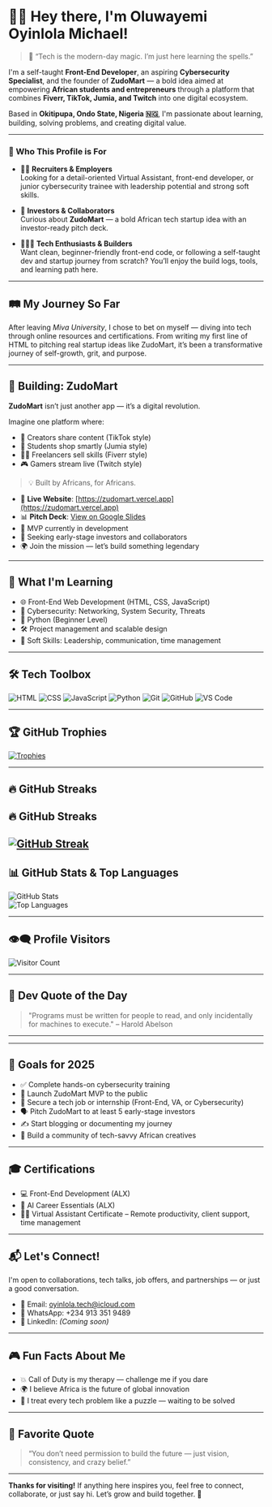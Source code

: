 # 👋🏽 Hey there, I'm Oluwayemi Oyinlola Michael!

> 🧠 “Tech is the modern-day magic. I’m just here learning the spells.”

I'm a self-taught **Front-End Developer**, an aspiring **Cybersecurity Specialist**, and the founder of **ZudoMart** — a bold idea aimed at empowering **African students and entrepreneurs** through a platform that combines **Fiverr, TikTok, Jumia, and Twitch** into one digital ecosystem.

Based in **Okitipupa, Ondo State, Nigeria 🇳🇬**, I'm passionate about learning, building, solving problems, and creating digital value.

---

### 🎯 Who This Profile is For

- 🧑‍💼 **Recruiters & Employers**  
Looking for a detail-oriented Virtual Assistant, front-end developer, or junior cybersecurity trainee with leadership potential and strong soft skills.

- 💼 **Investors & Collaborators**  
Curious about **ZudoMart** — a bold African tech startup idea with an investor-ready pitch deck.

- 👨🏽‍💻 **Tech Enthusiasts & Builders**  
Want clean, beginner-friendly front-end code, or following a self-taught dev and startup journey from scratch? You’ll enjoy the build logs, tools, and learning path here.

---

## 🛤 My Journey So Far

After leaving *Miva University*, I chose to bet on myself — diving into tech through online resources and certifications. From writing my first line of HTML to pitching real startup ideas like ZudoMart, it’s been a transformative journey of self-growth, grit, and purpose.

---

## 🚀 Building: ZudoMart

**ZudoMart** isn’t just another app — it’s a digital revolution.

Imagine one platform where:
- 🎥 Creators share content (TikTok style)  
- 🛒 Students shop smartly (Jumia style)  
- 🧑‍💻 Freelancers sell skills (Fiverr style)  
- 🎮 Gamers stream live (Twitch style)

> 💡 Built by Africans, for Africans.

- 🔗 **Live Website**: [https://zudomart.vercel.app](https://zudomart.vercel.app)  
- 📊 **Pitch Deck**: [View on Google Slides](https://docs.google.com/presentation/d/1VwHvEXf6CsbHQ5_cZShPq8BC9Bzt8wLzLz9iJbVGpng/edit?usp=drivesdk)  
- 🧱 MVP currently in development  
- 💼 Seeking early-stage investors and collaborators  
- 🌍 Join the mission — let’s build something legendary

---

## 🧠 What I'm Learning

- 🌐 Front-End Web Development (HTML, CSS, JavaScript)
- 🔐 Cybersecurity: Networking, System Security, Threats
- 🐍 Python (Beginner Level)
- 🛠️ Project management and scalable design
- 🤝 Soft Skills: Leadership, communication, time management

---

## 🛠 Tech Toolbox

![HTML](https://img.shields.io/badge/HTML5-E34F26?style=flat&logo=html5&logoColor=white)
![CSS](https://img.shields.io/badge/CSS3-1572B6?style=flat&logo=css3&logoColor=white)
![JavaScript](https://img.shields.io/badge/JavaScript-F7DF1E?style=flat&logo=javascript&logoColor=black)
![Python](https://img.shields.io/badge/Python-3776AB?style=flat&logo=python&logoColor=white)
![Git](https://img.shields.io/badge/Git-F05032?style=flat&logo=git&logoColor=white)
![GitHub](https://img.shields.io/badge/GitHub-181717?style=flat&logo=github&logoColor=white)
![VS Code](https://img.shields.io/badge/VS%20Code-007ACC?style=flat&logo=visual-studio-code&logoColor=white)

---


## 🏆 GitHub Trophies

[![Trophies](https://github-profile-trophy.vercel.app/?username=oyinlola-tech&theme=radical&no-bg=true&no-frame=true&row=2&column=4)](https://github.com/oyinlola-tech)

---

## 🔥 GitHub Streaks

## 🔥 GitHub Streaks

[![GitHub Streak](https://github-readme-streak-stats.herokuapp.com?user=oyinlola-tech&theme=radical&hide_border=true&border_radius=6)](https://git.io/streak-stats)
---

## 📊 GitHub Stats & Top Languages

![GitHub Stats](https://github-readme-stats.vercel.app/api?username=oyinlola-tech&show_icons=true&theme=radical&hide_border=true&border_radius=6)  
![Top Languages](https://github-readme-stats.vercel.app/api/top-langs/?username=oyinlola-tech&layout=compact&theme=radical&hide_border=true&border_radius=6)

---

## 👁‍🗨 Profile Visitors

![Visitor Count](https://komarev.com/ghpvc/?username=oyinlola-tech&color=blueviolet&style=flat-square)

---

## 💬 Dev Quote of the Day

> "Programs must be written for people to read, and only incidentally for machines to execute." – Harold Abelson

---

---

## 🎯 Goals for 2025

- ✅ Complete hands-on cybersecurity training  
- 🚀 Launch ZudoMart MVP to the public  
- 💼 Secure a tech job or internship (Front-End, VA, or Cybersecurity)  
- 🗣 Pitch ZudoMart to at least 5 early-stage investors  
- ✍ Start blogging or documenting my journey  
- 🤝 Build a community of tech-savvy African creatives

---

## 🎓 Certifications

- 💻 Front-End Development (ALX)  
- 🤖 AI Career Essentials (ALX)  
- 🧑‍💼 Virtual Assistant Certificate – Remote productivity, client support, time management

---

## 📬 Let's Connect!

I'm open to collaborations, tech talks, job offers, and partnerships — or just a good conversation.

- 📧 Email: [oyinlola.tech@icloud.com](mailto:oyinlola.tech@icloud.com)  
- 📱 WhatsApp: +234 913 351 9489  
- 🔗 LinkedIn: *(Coming soon)*

---

## 🎮 Fun Facts About Me

- 💥 Call of Duty is my therapy — challenge me if you dare  
- 🌍 I believe Africa is the future of global innovation  
- 🧠 I treat every tech problem like a puzzle — waiting to be solved

---

## 🧾 Favorite Quote

> “You don’t need permission to build the future — just vision, consistency, and crazy belief.”

---

**Thanks for visiting!** If anything here inspires you, feel free to connect, collaborate, or just say hi. Let’s grow and build together. 🌱
